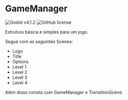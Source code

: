 # GameManager

![Godot v4.1.2](https://img.shields.io/badge/v4.1.2-blue?style=flat-square&logo=godot-engine&logoColor=white&label=Godot)
![GitHub license](https://img.shields.io/badge/MIT-blue?style=flat-square&label=License)


Estrutura básica e simples para um jogo. 

Segue com as seguintes Scenes:

* Logo
* Title
* Options
* Level 1
* Level 2
* Level 3
* Level 4
  
Além disso consta com GameManager e TransitionScene.
